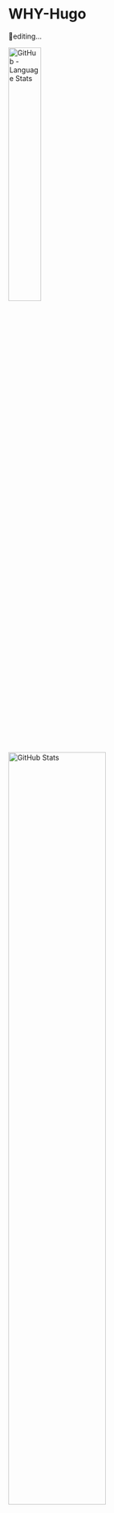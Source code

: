 # WHY-Hugo

🫠editing...

<p>
    <img width="36%" src="https://github-readme-stats.vercel.app/api/top-langs/?username=WHY-Hugo&bg_color=90,DAFFEF,FCFFFD" alt="GitHub - Language Stats">
    &nbsp;&nbsp;
    <img width="62%" src="https://github-readme-stats.vercel.app/api?username=WHY-Hugo&count_private=true&show_icons=true&bg_color=90,DAFFEF,FCFFFD" alt="GitHub Stats">
</p>